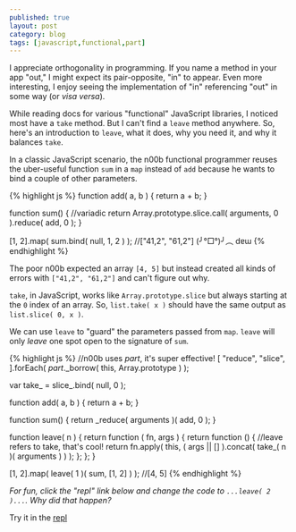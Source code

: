 ```yaml
---
published: true
layout: post
category: blog
tags: [javascript,functional,part]
---
```


I appreciate orthogonality in programming.  If you name a method in your app
"out," I might expect its pair-opposite, "in" to appear.  Even more interesting,
I enjoy seeing the implementation of "in" referencing "out" in some way (or
*visa versa*).

While reading docs for various "functional" JavaScript libraries, I noticed
most have a `take` method.  But I can't find a `leave` method anywhere.
So, here's an introduction to `leave`, what it does, why you need it, and
why it balances `take`.

In a classic JavaScript scenario, the n00b functional programmer reuses the
uber-useful function `sum` in a `map` instead of `add` because he wants to
bind a couple of other parameters.

{% highlight js %}
function add( a, b ) {
    return a + b;
}

function sum() { //variadic
    return Array.prototype.slice.call( arguments, 0 ).reduce( add, 0 );
}

[1, 2].map( sum.bind( null, 1, 2 ) );
//["41,2", "61,2"]   (╯°□°)╯︵ dɐɯ
{% endhighlight %}

The poor n00b expected an array `[4, 5]` but instead created all kinds of errors
with `["41,2", "61,2"]` and can't figure out why.

`take`, in JavaScript, works like `Array.prototype.slice` but always starting at
the `0` index of an array.  So, `list.take( x )` should have the same output as
`list.slice( 0, x )`.

We can use `leave` to "guard" the parameters passed from `map`.  `leave` will only
*leave* one spot open to the signature of `sum`.

{% highlight js %}
//n00b uses _part_, it's super effective!
[
    "reduce", "slice",
].forEach( _part_._borrow( this, Array.prototype ) );

var take_ = slice_.bind( null, 0 );

function add( a, b ) {
    return a + b;
}

function sum() {
    return _reduce( arguments )( add, 0 );
}

function leave( n ) {
    return function ( fn, args ) {
        return function () {
            //leave refers to take, that's cool!
            return fn.apply( this, ( args || [] ).concat( take_( n )( arguments ) ) );
        };
    };
}

[1, 2].map( leave( 1 )( sum, [1, 2] ) );
//[4, 5]
{% endhighlight %}

*For fun, click the "repl" link below and change the code to `...leave( 2 )...`.  Why did that happen?*

Try it in the [repl](http://bit.ly/1gnzsDS)

